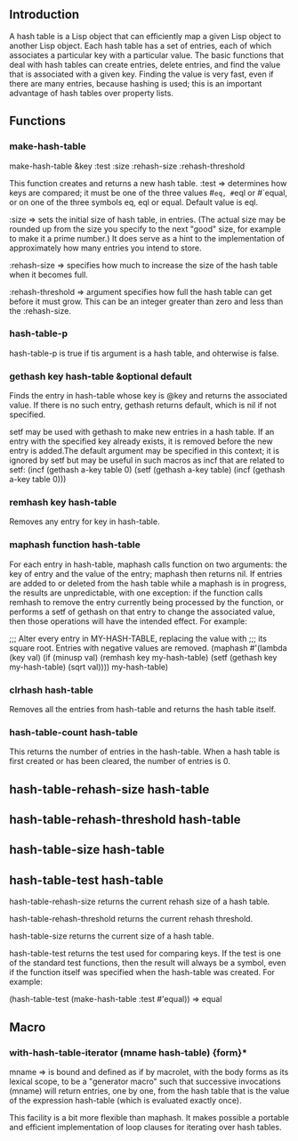 
## Introduction
A hash table is a Lisp object that can efficiently map a given Lisp object to another Lisp object. Each hash table has a set of entries, each of which associates a particular key with a particular value. The basic functions that deal with hash tables can create entries, delete entries, and find the value that is associated with a given key. Finding the value is very fast, even if there are many entries, because hashing is used; this is an important advantage of hash tables over property lists.


## Functions
### make-hash-table
make-hash-table &key :test :size :rehash-size :rehash-threshold

This function creates and returns a new hash table.
:test => determines how keys are compared; it must be one of the three values #`eq, #`eql or #`equal, or on one of the three symbols eq, eql or equal. Default value is eql.

:size => sets the initial size of hash table, in entries. (The actual size may be
rounded up from the size you specify to the next "good" size, for example to make
it a prime number.)
It does serve as a hint to the implementation of approximately how many entries
you intend to store.

:rehash-size => specifies how much to increase the size of the hash table when it
becomes full.

:rehash-threshold => argument specifies how full the hash table can get before it
must grow. This can be an integer greater than zero and less than the :rehash-size.


### hash-table-p
hash-table-p is true if tis argument is a hash table, and ohterwise is false.


### gethash key hash-table &optional default
Finds the entry in hash-table whose key is @key and returns the associated value.
If there is no such entry, gethash returns default, which is nil if not specified.

setf may be used with gethash to make new entries in a hash table.
If an entry with the specified key already exists, it is removed before the new entry
is added.The default argument may be specified in this context; it is ignored by setf
but may be useful in such macros as incf that are related to setf:
(incf (gethash a-key table 0)
(setf (gethash a-key table)
      (incf (gethash a-key table 0)))


### remhash key hash-table
Removes any entry for key in hash-table.

### maphash function hash-table

For each entry in hash-table, maphash calls function on two arguments: the key of 
entry and the value of the entry; maphash then returns nil.
If entries are added to or deleted from the hash table while a maphash is in progress,
the results are unpredictable, with one exception: if the function calls remhash to remove the entry currently being processed by the function, or performs a setf of 
gethash on that entry to change the associated value, then those operations will have the intended effect. For example:

;;; Alter every entry in MY-HASH-TABLE, replacing the value with 
;;; its square root.  Entries with negative values are removed. 
(maphash #'(lambda (key val) 
             (if (minusp val) 
                 (remhash key my-hash-table) 
                 (setf (gethash key my-hash-table) (sqrt val)))) 
         my-hash-table)


### clrhash hash-table

Removes all the entries from hash-table and returns the hash table itself.


### hash-table-count hash-table

This returns the number of entries in the hash-table.
When a hash table is first created or has been cleared, the number of entries is 0.

## hash-table-rehash-size hash-table 
## hash-table-rehash-threshold hash-table 
## hash-table-size hash-table 
## hash-table-test hash-table
hash-table-rehash-size returns the current rehash size of a hash table.

hash-table-rehash-threshold returns the current rehash threshold.

hash-table-size returns the current size of a hash table.

hash-table-test returns the test used for comparing keys. 
If the test is one of the standard test functions, then the result will always be a 
symbol, even if the function itself was specified when the hash-table was created. 
For example:

(hash-table-test (make-hash-table :test #'equal)) => equal


## Macro

### with-hash-table-iterator (mname hash-table) {form}*

mname => is bound and defined as if by macrolet, with the body forms as its lexical
scope, to be a "generator macro" such that successive invocations (mname) will return
entries, one by one, from the hash table that is the value of the expression 
hash-table (which is evaluated exactly once).

This facility is a bit more flexible than maphash. It makes possible a portable and
efficient implementation of loop clauses for iterating over hash tables.





